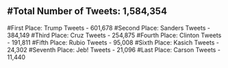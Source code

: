 #Total Number of Tweets: 1,584,354 
---
#First Place: Trump Tweets - 601,678
#Second Place: Sanders Tweets - 384,149
#Third Place: Cruz Tweets - 254,875
#Fourth Place: Clinton Tweets - 191,811
#Fifth Place: Rubio Tweets - 95,008
#Sixth Place: Kasich Tweets - 24,302
#Seventh Place: Jeb! Tweets - 21,096
#Last Place: Carson Tweets - 11,440
